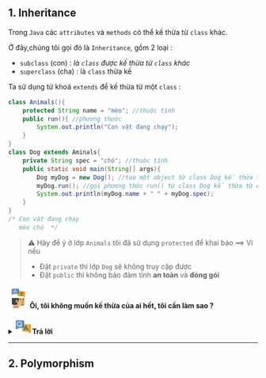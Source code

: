 ## 1. Inheritance

Trong `Java` các `attributes` và `methods` có thể kế thừa từ `class` khác.

Ở đây,chúng tôi gọi đó là `Inheritance`,  gồm 2 loại : 

- `subclass` (con) : *là `class` được kế thừa từ `class` khác*
- `superclass` (cha) : là `class` thừa kế

Ta sử dụng từ khoá `extends` để kế thừa từ một `class` : 

```java
class Animals(){
    protected String name = "mèo"; //thuộc tính
    public run(){ //phương thước
        System.out.println("Con vật đang chạy");
    }
}
class Dog extends Aminals{
    private String spec = "chó"; //thuộc tính
    public static void main(String[] args){
        Dog myDog = new Dog(); //tạo một object từ class Dog kế thừa từ Animals
        myDog.run(); //gọi phương thức run() từ class Dog kế thừa từ Animals
        System.out.println(myDog.name + " " + myDog.spec);
    }
}
/* Con vật đang chạy 
   mèo chó  */
```

> ⚠️ Hãy để ý ở lớp `Animals` tôi đã sử dụng `protected` để khai báo ==> Vì nếu 
> 
> - Đặt `private` thì lớp `Dog` sẽ không truy cập được
> - Đặt `public` thì không bảo đảm tính **an toàn** và **đóng gói**

#### ![Language Learningpng](https://raw.githubusercontent.com/Zenfection/Image/master/2021/02/02-14-14-12-Language%20Learning.png) Ôi, tôi không muốn kế thừa của ai hết, tôi cần làm sao ?

<details>
<summary><b><img src="https://raw.githubusercontent.com/Zenfection/Image/master/2021/02/01-13-25-05-Questions%20And%20Answers.png"> Trả lời</summary>

<br>

Sử dụng từ khoá `final` quốc dân thôi !!!

```java
final class Animals{
    //...
}
class Dog extends Animals{ // Dòng này sẽ lỗi ngay lập tức
    //...
}
```

> 💡 Nếu bạn cố gắng kế thừa lớp `Animals` thì sẽ lỗi ngay !!!

</details>

---

## 2. Polymorphism
